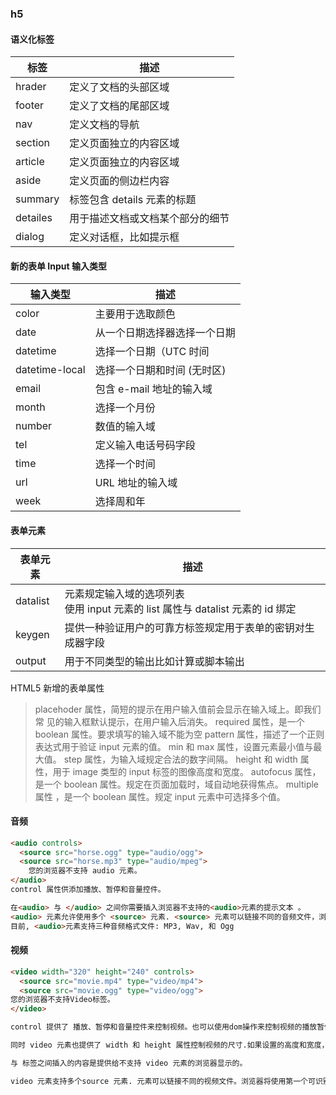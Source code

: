 ### h5

#### 语义化标签
|标签|描述|
|---|---|
|hrader|定义了文档的头部区域|
|footer|定义了文档的尾部区域|
|nav|定义文档的导航|
|section|定义页面独立的内容区域|
|article|定义页面独立的内容区域|
|aside|定义页面的侧边栏内容|
|summary|标签包含 details 元素的标题|
|detailes|用于描述文档或文档某个部分的细节|
|dialog|定义对话框，比如提示框|

#### 新的表单 Input 输入类型
|输入类型|描述|
|---|---|
|color|主要用于选取颜色|
|date|从一个日期选择器选择一个日期|
|datetime|选择一个日期（UTC 时间|
|datetime-local|选择一个日期和时间 (无时区)|
|email|包含 e-mail 地址的输入域|
|month|选择一个月份|
|number|数值的输入域|
|tel|定义输入电话号码字段|
|time|选择一个时间|
|url| URL 地址的输入域|
|week|选择周和年|

#### 表单元素

|表单元素|描述|
|---|---|
|datalist|元素规定输入域的选项列表</br>使用 input 元素的 list 属性与 datalist 元素的 id 绑定|
|keygen|提供一种验证用户的可靠方标签规定用于表单的密钥对生成器字段|
|output|用于不同类型的输出比如计算或脚本输出|

HTML5 新增的表单属性

> placehoder 属性，简短的提示在用户输入值前会显示在输入域上。即我们常 见的输入框默认提示，在用户输入后消失。
> required  属性，是一个 boolean 属性。要求填写的输入域不能为空
> pattern 属性，描述了一个正则表达式用于验证 input 元素的值。
> min 和 max 属性，设置元素最小值与最大值。
> step 属性，为输入域规定合法的数字间隔。
> height 和 width 属性，用于 image 类型的 input 标签的图像高度和宽度。
> autofocus 属性，是一个 boolean 属性。规定在页面加载时，域自动地获得焦点。
> multiple 属性 ，是一个 boolean 属性。规定 input 元素中可选择多个值。　　　

#### 音频
```html
<audio controls>
  <source src="horse.ogg" type="audio/ogg">
  <source src="horse.mp3" type="audio/mpeg">
    您的浏览器不支持 audio 元素。
</audio>
control 属性供添加播放、暂停和音量控件。

在<audio> 与 </audio> 之间你需要插入浏览器不支持的<audio>元素的提示文本 。
<audio> 元素允许使用多个 <source> 元素. <source> 元素可以链接不同的音频文件，浏览器将使用第一个支持的音频文
目前, <audio>元素支持三种音频格式文件: MP3, Wav, 和 Ogg
```

#### 视频
```html
<video width="320" height="240" controls>
  <source src="movie.mp4" type="video/mp4">
  <source src="movie.ogg" type="video/ogg">
您的浏览器不支持Video标签。
</video>

control 提供了 播放、暂停和音量控件来控制视频。也可以使用dom操作来控制视频的播放暂停，如 play() 和 pause() 方法。

同时 video 元素也提供了 width 和 height 属性控制视频的尺寸.如果设置的高度和宽度，所需的视频空间会在页面加载时保留。如果没有设置这些属性，浏览器不知道大小的视频，浏览器就不能再加载时保留特定的空间，页面就会根据原始视频的大小而改变。

与 标签之间插入的内容是提供给不支持 video 元素的浏览器显示的。

video 元素支持多个source 元素. 元素可以链接不同的视频文件。浏览器将使用第一个可识别的格式（ MP4, WebM, 和 Ogg）
```